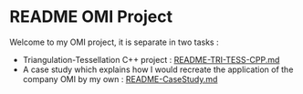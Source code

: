 # README OMI Project

Welcome to my OMI project, it is separate in two tasks :
+ Triangulation-Tessellation C++ project : [README-TRI-TESS-CPP.md](README-TRI-TESS-CPP.md)
+ A case study which explains how I would recreate the application of the company OMI by my own : [README-CaseStudy.md](README-CaseStudy.md)

